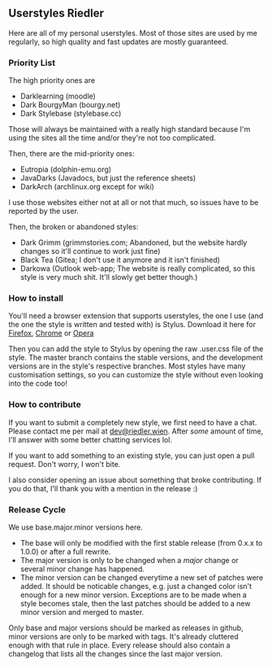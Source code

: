 ## Userstyles Riedler

Here are all of my personal userstyles. Most of those sites are used by me regularly, so high quality and fast updates are mostly guaranteed.

### Priority List

The high priority ones are

- Darklearning (moodle)
- Dark BourgyMan (bourgy.net)
- Dark Stylebase (stylebase.cc)

Those will always be maintained with a really high standard because I'm using the sites all the time and/or they're not too complicated.

Then, there are the mid-priority ones:

- Eutropia (dolphin-emu.org)
- JavaDarks (Javadocs, but just the reference sheets)
- DarkArch (archlinux.org except for wiki)

I use those websites either not at all or not that much, so issues have to be reported by the user.

Then, the broken or abandoned styles:

- Dark Grimm (grimmstories.com; Abandoned, but the website hardly changes so it'll continue to work just fine)
- Black Tea (Gitea; I don't use it anymore and it isn't finished)
- Darkowa (Outlook web-app; The website is really complicated, so this style is very much shit. It'll slowly get better though.)

### How to install

You'll need a browser extension that supports userstyles, the one I use (and the one the style is written and tested with) is Stylus. Download it here for [Firefox](https://addons.mozilla.org/en-US/firefox/addon/styl-us/), [Chrome](https://chrome.google.com/webstore/detail/stylus/clngdbkpkpeebahjckkjfobafhncgmne) or [Opera](https://addons.opera.com/en/extensions/details/stylus/)

Then you can add the style to Stylus by opening the raw .user.css file of the style. The master branch contains the stable versions, and the development versions are in the style's respective branches.
Most styles have many customisation settings, so you can customize the style without even looking into the code too!

### How to contribute

If you want to submit a completely new style, we first need to have a chat. Please contact me per mail at [dev@riedler.wien](mailto:dev@riedler.wien). After _some_ amount of time, I'll answer with some better chatting services lol.

If you want to add something to an existing style, you can just open a pull request. Don't worry, I won't bite.

I also consider opening an issue about something that broke contributing. If you do that, I'll thank you with a mention in the release :)

### Release Cycle

We use base.major.minor versions here.
- The base will only be modified with the first stable release (from 0.x.x to 1.0.0) or after a full rewrite.
- The major version is only to be changed when a *major* change or several minor change has happened.
- The minor version can be changed everytime a new set of patches were added. It should be noticable changes, e.g. just a changed color isn't enough for a new minor version.
  Exceptions are to be made when a style becomes stale, then the last patches should be added to a new minor version and merged to master.

Only base and major versions should be marked as releases in github, minor versions are only to be marked with tags. It's already cluttered enough with that rule in place.
Every release should also contain a changelog that lists all the changes since the last major version.
